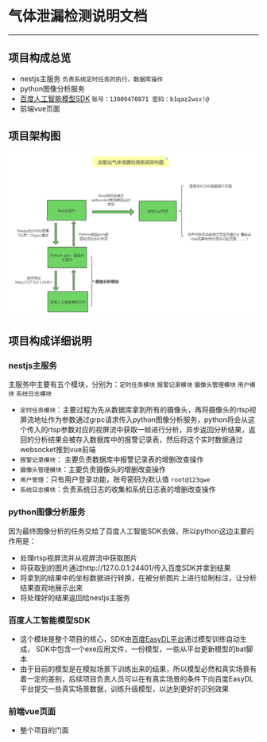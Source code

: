 # 气体泄漏检测说明文档
---
## 项目构成总览

- nestjs主服务 `负责系统定时任务的执行，数据库操作`
- python图像分析服务
- [百度人工智能模型SDK](https://ai.baidu.com/easydl/app/2/200/models) `账号：13009470871 密码：b1qaz2wsx!@`
- 前端vue页面

## 项目架构图
![image](./系统架构图.png)

## 项目构成详细说明
### nestjs主服务
主服务中主要有五个模块，分别为：`定时任务模块` `报警记录模块` `摄像头管理模块` `用户模块` `系统日志模块`
* `定时任务模块`：主要过程为先从数据库拿到所有的摄像头，再将摄像头的rtsp视屏流地址作为参数通过grpc请求传入python图像分析服务，python将会从这个传入的rtsp参数对应的视屏流中获取一帧进行分析，异步返回分析结果，返回的分析结果会被存入数据库中的报警记录表，然后将这个实时数据通过websocket推到vue前端
* `报警记录模块`： 主要负责数据库中报警记录表的增删改查操作
* `摄像头管理模块`：主要负责摄像头的增删改查操作
* `用户管理`：只有用户登录功能，账号密码为默认值 `root@123qwe`
* `系统日志模块`：负责系统日志的收集和系统日志表的增删改查操作

### python图像分析服务

因为最终图像分析的任务交给了百度人工智能SDK去做，所以python这边主要的作用是：
- 处理rtsp视屏流并从视屏流中获取图片
- 将获取到的图片通过http://127.0.0.1:24401/传入百度SDK并拿到结果
- 将拿到的结果中的坐标数据进行转换，在被分析图片上进行绘制标注，让分析结果直观地展示出来
- 将处理好的结果返回给nestjs主服务

### 百度人工智能模型SDK
* 这个模块是整个项目的核心，SDK由[百度EasyDL平台](https://ai.baidu.com/easydl/app/2/200/models)通过模型训练自动生成， SDK中包含一个exe应用文件，一份模型，一些从平台更新模型的bat脚本
* 由于目前的模型是在模拟场景下训练出来的结果，所以模型必然和真实场景有着一定的差别，后续项目负责人员可以在有真实场景的条件下向百度EasyDL平台提交一些真实场景数据，训练升级模型，以达到更好的识别效果

### 前端vue页面
* 整个项目的门面